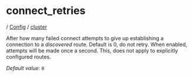 # connect_retries

/ [Config](../../README.md) / [cluster](../README.md) 

After how many failed connect attempts to give up establishing a connection to a *discovered* route. Default is 0, do not retry.
When enabled, attempts will be made once a second. This, does not apply to explicitly configured routes.

*Default value*: `0`
